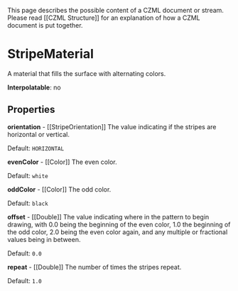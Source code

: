 This page describes the possible content of a CZML document or stream.  Please read [[CZML Structure]] for an explanation of how a CZML document is put together.

# StripeMaterial

A material that fills the surface with alternating colors.

**Interpolatable**: no

## Properties

**orientation** - [[StripeOrientation]]
The value indicating if the stripes are horizontal or vertical.

Default: `HORIZONTAL`


**evenColor** - [[Color]]
The even color.

Default: `white`


**oddColor** - [[Color]]
The odd color.

Default: `black`


**offset** - [[Double]]
The value indicating where in the pattern to begin drawing, with 0.0 being the beginning of the even color, 1.0 the beginning of the odd color, 2.0 being the even color again, and any multiple or fractional values being in between.

Default: `0.0`


**repeat** - [[Double]]
The number of times the stripes repeat.

Default: `1.0`


